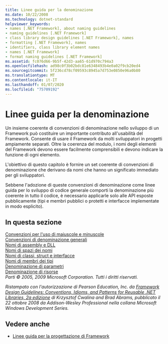 ```yaml
---
title: Linee guida per la denominazione
ms.date: 10/22/2008
ms.technology: dotnet-standard
helpviewer_keywords:
- names [.NET Framework], about naming guidelines
- naming guidelines [.NET Framework]
- class library design guidelines [.NET Framework], names
- formatting [.NET Framework], names
- identifiers, class library element names
- names [.NET Framework]
- format naming guidelines [.NET Framework]
ms.assetid: fc076d66-9b5f-42d3-aa65-61d970c794a3
ms.openlocfilehash: ad98c0f3b02bdc81e6348493b4e0a02f9cb20ed4
ms.sourcegitcommit: 5f236cd78cf09593c8945a7d753e0850e96a0b80
ms.translationtype: MT
ms.contentlocale: it-IT
ms.lasthandoff: 01/07/2020
ms.locfileid: "75709192"
---
```

# <a name="naming-guidelines"></a>Linee guida per la denominazione
Un insieme coerente di convenzioni di denominazione nello sviluppo di un Framework può costituire un importante contributo all'usabilità del Framework. Consente di usare il Framework da molti sviluppatori in progetti ampiamente separati. Oltre la coerenza del modulo, i nomi degli elementi del Framework devono essere facilmente comprensibili e devono indicare la funzione di ogni elemento.  
  
 L'obiettivo di questo capitolo è fornire un set coerente di convenzioni di denominazione che derivano da nomi che hanno un significato immediato per gli sviluppatori.  
  
 Sebbene l'adozione di queste convenzioni di denominazione come linee guida per lo sviluppo di codice generale comporti la denominazione più coerente in tutto il codice, è necessario applicarle solo alle API esposte pubblicamente (tipi e membri pubblici o protetti e interfacce implementate in modo esplicito).  
  
## <a name="in-this-section"></a>In questa sezione  
 [Convenzioni per l'uso di maiuscole e minuscole](../../../docs/standard/design-guidelines/capitalization-conventions.md)  
 [Convenzioni di denominazione generali](../../../docs/standard/design-guidelines/general-naming-conventions.md)  
 [Nomi di assembly e DLL](../../../docs/standard/design-guidelines/names-of-assemblies-and-dlls.md)  
 [Nomi di spazi dei nomi](../../../docs/standard/design-guidelines/names-of-namespaces.md)  
 [Nomi di classi, struct e interfacce](../../../docs/standard/design-guidelines/names-of-classes-structs-and-interfaces.md)  
 [Nomi di membri dei tipi](../../../docs/standard/design-guidelines/names-of-type-members.md)  
 [Denominazione di parametri](../../../docs/standard/design-guidelines/naming-parameters.md)  
 [Denominazione di risorse](../../../docs/standard/design-guidelines/naming-resources.md)  
 *Parti © 2005, 2009 Microsoft Corporation. Tutti i diritti riservati.*  
  
 *Ristampato con l'autorizzazione di Pearson Education, Inc. da [Framework Design Guidelines: Conventions, Idioms, and Patterns for Reusable .NET Libraries, 2a edizione](https://www.informit.com/store/framework-design-guidelines-conventions-idioms-and-9780321545619) di Krzysztof Cwalina and Brad Abrams, pubblicato il 22 ottobre 2008 da Addison-Wesley Professional nella collana Microsoft Windows Development Series.*  
  
## <a name="see-also"></a>Vedere anche

- [Linee guida per la progettazione di Framework](../../../docs/standard/design-guidelines/index.md)
